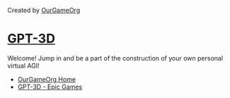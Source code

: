 Created by [OurGameOrg](https://github.com/OurGameOrg)

# [GPT-3D](http://gpt3d.ourgameorg.com)

Welcome! Jump in and be a part of the construction of your own personal virtual AGI!

- [OurGameOrg Home](https://ourgameorg.com)
- [GPT-3D - Epic Games](https://dev.epicgames.com/community/profile/XbBqV/gpt3d)
